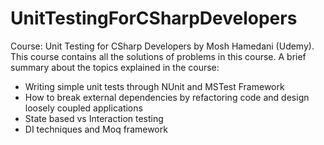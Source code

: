 # UnitTestingForCSharpDevelopers
Course: Unit Testing for CSharp Developers by Mosh Hamedani (Udemy).
This course contains all the solutions of problems in this course.
A brief summary about the topics explained in the course:
- Writing simple unit tests through NUnit and MSTest Framework
- How to break external dependencies by refactoring code and design loosely coupled applications
- State based vs Interaction testing
- DI techniques and Moq framework
